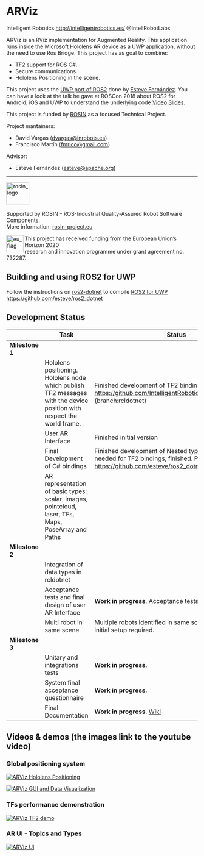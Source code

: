# ARViz

Intelligent Robotics http://intelligentrobotics.es/ @IntellRobotLabs 

ARViz is an RViz implementation for Augmented Reality. This application runs inside the Microsoft Hololens AR device as a UWP application, without the need to use Ros Bridge. This project has as goal to combine:


* TF2 support for ROS C#.
* Secure communications.
* Hololens Positioning in the scene.

This project uses the [UWP port of ROS2](https://github.com/esteve/ros2_dotnet) done by [Esteve Fernández](https://github.com/esteve). You can have a look at the talk he gave at ROSCon 2018 about ROS2 for Android, iOS and UWP to understand the underlying code [Video](https://vimeo.com/293302046) [Slides](https://roscon.ros.org/2018/presentations/ROSCon2018_ROS2%20for%20Android,%20iOS%20and%20Universal%20Windows%20Platform.pdf).

This project is funded by [ROSIN](http://rosin-project.eu/) as a focused Technical Project.

Project mantainers:
* David Vargas (dvargas@inrobots.es)
* Francisco Martín (fmrico@gmail.com)

Advisor:
* Esteve Fernández (esteve@apache.org)


***
<!-- 
    ROSIN acknowledgement from the ROSIN press kit
    @ https://github.com/rosin-project/press_kit
-->

<a href="http://rosin-project.eu">
  <img src="http://rosin-project.eu/wp-content/uploads/rosin_ack_logo_wide.png" 
       alt="rosin_logo" height="60" >
</a>

Supported by ROSIN - ROS-Industrial Quality-Assured Robot Software Components.  
More information: <a href="http://rosin-project.eu">rosin-project.eu</a>

<img src="http://rosin-project.eu/wp-content/uploads/rosin_eu_flag.jpg" 
     alt="eu_flag" height="45" align="left" >  

This project has received funding from the European Union’s Horizon 2020  
research and innovation programme under grant agreement no. 732287. 

## Building and using ROS2 for UWP

Follow the instructions on [ros2-dotnet](https://github.com/esteve/ros2_dotnet) to compile [ROS2 for UWP](https://github.com/esteve/ros2_dotnet/blob/master/README.md#universal-windows-platform-arm-win32-win64)
https://github.com/esteve/ros2_dotnet  

## Development Status

|                  | Task                                                                                                                      | Status                                                                                                                                  | Progress                    |
|---------------|---------------------------------------------------------------------------------------------------------------------------|-----------------------------------------------------------------------------------------------------------------------------------------|-----------------------------|
| **Milestone 1** |                                                                                                                           |                                                                                                                                         |                             |
|               | Hololens positioning. Hololens node which publish TF2 messages with the  device position with respect the world  frame.   | Finished development of TF2 bindings for rcldotnet at https://github.com/IntelligentRoboticsLabs/geometry2.git  (branch:rcldotnet)               | 100 %  :white_check_mark:                    |
|               | User AR Interface                                                                                                         | Finished initial version                                                                                                                        | 100 %  :white_check_mark:                    |
|               | Final Development of C# bindings                                                                                          | Finished development of Nested types and Collections, needed for TF2 bindings, finished. PRs pending in  https://github.com/esteve/ros2_dotnet   | 100 %  :white_check_mark: |
|               | AR representation of basic types: scalar,  images, pointcloud, laser, TFs, Maps, PoseArray  and Paths                     |                                                                            | 100 % :white_check_mark:                    |
| **Milestone 2** |                                                                                                                           |                                                                                                                                         |                             |
|               | Integration of data types in rcldotnet                                                                                    |    | 100 % :white_check_mark:  |
|               | Acceptance tests and final design of user AR Interface                                                                   | **Work in progress**.  Acceptance tests pending.                    | 90 % :x:                     |
|               | Multi robot in same scene                                                                                                | Multiple robots identified in same scene with minimal initial setup required. | 100 % :white_check_mark:  |
| **Milestone 3** |                                                                                                                           |                                                                                                                                         |                             |
|               | Unitary and integrations tests                                                                                            | **Work in progress.**                                                                                                                       | 0 % :x:                     |
|               | System final acceptance questionnaire                                                                                     | **Work in progress.**                                                                                                                |                             |
|               | Final Documentation                                                                                                       | **Work in progress.** [Wiki](https://github.com/IntelligentRoboticsLabs/ARViz/wiki)  | 80 % :x:   |


## Videos & demos (the images link to the youtube video)

### Global positioning system

[![ARViz Hololens Positioning](http://img.youtube.com/vi/lQXtoK3w5X8/0.jpg)](https://www.youtube.com/watch?v=lQXtoK3w5X8 "ARViz Hololens Positioning")

[![ARViz GUI and Data Visualization](http://img.youtube.com/vi/mGTKNB-Iog0/0.jpg)](https://www.youtube.com/watch?v=mGTKNB-Iog0 "ARViz GUI and Data Visualization")


### TFs performance demonstration

[![ARViz TF2 demo](http://img.youtube.com/vi/QVhvxE6DuYM/0.jpg)](https://www.youtube.com/watch?v=QVhvxE6DuYM)


### AR UI - Topics and Types

[![ARViz UI](http://img.youtube.com/vi/Av-UpGzqmOc/0.jpg)](https://www.youtube.com/watch?v=Av-UpGzqmOc)

